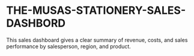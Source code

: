 # THE-MUSAS-STATIONERY-SALES-DASHBORD
This sales dashboard gives a clear summary of revenue, costs, and sales performance by salesperson, region, and product.
